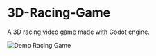 # 3D-Racing-Game
A 3D racing video game made with Godot engine.


![Demo Racing Game](https://github.com/Firet/My-Design-Repo/blob/master/Gifs/racing-godot.gif)
